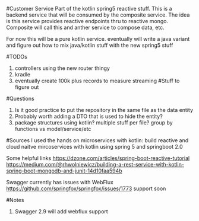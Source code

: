 #Customer Service
Part of the kotlin spring5 reactive stuff.  This is a backend service that will
be consumed by the composite service.  The idea is this service provides
reactive endpoints thru to reactive mongo.  Composite will call this and anther service to compose
data, etc.

For now this will be a pure kotlin service.  eventually will write a java variant and figure out
how to mix java/kotlin stuff with the new spring5 stuff

#TODOs
1. controllers using the new router thingy
2.  kradle
3.  eventually create 100k plus records to measure streaming
#Stuff to figure out

#Questions
1.  Is it good practice to put the repository in the same file as the data entity
2.  Probably worth adding a DTO that is used to hide the entity?
3.  package structures using kotlin?  multiple stuff per file?   group by functions vs model/service/etc

#Sources
I used the hands on microservices with kotlin: build reactive and cloud naitve mircoservices with kotlin using spring 5 and springboot 2.0

Some helpful links
https://dzone.com/articles/spring-boot-reactive-tutorial
https://medium.com/@rhwolniewicz/building-a-rest-service-with-kotlin-spring-boot-mongodb-and-junit-14d10faa594b

Swagger currently has issues with WebFlux https://github.com/springfox/springfox/issues/1773
support soon

#Notes
1.  Swagger 2.9 will add webflux support